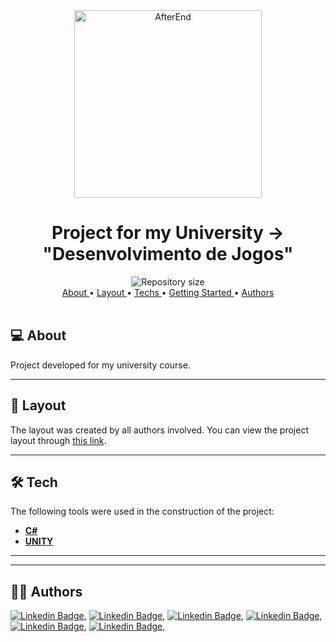 <div align="center">
<img alt="AfterEnd" title="AfterEnd" width="300px" src="https://i.imgur.com/ymtOZkU.png" />

</br>

<h1> Project for my University -> "Desenvolvimento de Jogos" </h1>

  
  <img alt="Repository size" src="https://i.imgur.com/eHnvSsj.png">

</br>

<a href="#about">
    About
</a> • <a href="#layout">
    Layout
</a> • <a href="#tech">
    Techs
</a> • <a href="#gettingStarted">
    Getting Started
</a> • <a href="#authors">
    Authors
</a>

</div>

</br>

<div id="about"></div>

## 💻 About

Project developed for my university course.

---

<div id="layout"></div>

## 🎨 Layout

The layout was created by all authors involved. You can view the project layout through <a href="">this link</a>.

---

<div id="tech"></div>

## 🛠️ Tech

The following tools were used in the construction of the project:

- **[C#](https://learn.microsoft.com/en-us/dotnet/csharp/tour-of-csharp/)**
- **[UNITY](https://unity.com/)**
---


---

<div id="authors"></div>

## 🧑🏻 Authors
[![Linkedin Badge](https://img.shields.io/badge/-Tiago_Borges-blue?style=flat-square&logo=Linkedin&logoColor=white&link=https://www.linkedin.com/in/tiago-borges-35a914231/)](https://www.linkedin.com/in/tiago-borges-35a914231/),
[![Linkedin Badge](https://img.shields.io/badge/-Ana_Alves-blue?style=flat-square&logo=Linkedin&logoColor=white&link=https://www.linkedin.com/in/ana-alves-03117025a/)](https://www.linkedin.com/in/ana-alves-03117025a/),
[![Linkedin Badge](https://img.shields.io/badge/-António_Vitorino-blue?style=flat-square&logo=Linkedin&logoColor=white&link=https://www.linkedin.com/in/antoniovitorino/)](https://www.linkedin.com/in/antoniovitorino/),
[![Linkedin Badge](https://img.shields.io/badge/-André_Monteiro-blue?style=flat-square&logo=Linkedin&logoColor=white&link=https://www.linkedin.com/in/andr%C3%A9-monteiro-558613220/)](https://www.linkedin.com/in/andr%C3%A9-monteiro-558613220/),
[![Linkedin Badge](https://img.shields.io/badge/-Inês_Mateus-blue?style=flat-square&logo=Linkedin&logoColor=white&link=https://www.linkedin.com/in/inesmateus18/)](https://www.linkedin.com/in/inesmateus18/),
[![Linkedin Badge](https://img.shields.io/badge/-António_Simões-blue?style=flat-square&logo=Linkedin&logoColor=white&link=)](),

